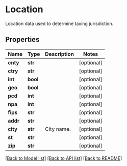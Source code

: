 # Location

Location data used to determine taxing jurisdiction.
## Properties
Name | Type | Description | Notes
------------ | ------------- | ------------- | -------------
**cnty** | **str** |  | [optional] 
**ctry** | **str** |  | [optional] 
**int** | **bool** |  | [optional] 
**geo** | **bool** |  | [optional] 
**pcd** | **int** |  | [optional] 
**npa** | **int** |  | [optional] 
**fips** | **str** |  | [optional] 
**addr** | **str** |  | [optional] 
**city** | **str** | City name. | [optional] 
**st** | **str** |  | [optional] 
**zip** | **str** |  | [optional] 

[[Back to Model list]](../README.md#documentation-for-models) [[Back to API list]](../README.md#documentation-for-api-endpoints) [[Back to README]](../README.md)


